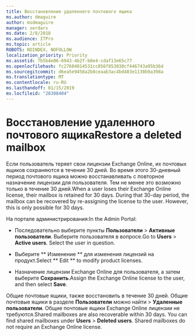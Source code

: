```yaml
---
title: Восстановление удаленного почтового ящика
ms.author: dmaguire
author: msdmaguire
manager: serdars
ms.date: 2/8/2018
ms.audience: ITPro
ms.topic: article
ROBOTS: NOINDEX, NOFOLLOW
localization_priority: Priority
ms.assetid: 7b5b4e06-6943-4b2f-b8e4-cdaf13e65c77
ms.openlocfilehash: fc27604014531cc056f853030cf446743a95b36d
ms.sourcegitcommit: d6ea5e9458a2b8ceaab3ac4bd483e1130b9a398a
ms.translationtype: MT
ms.contentlocale: ru-RU
ms.lasthandoff: 01/15/2019
ms.locfileid: "28308404"
---
```

# <a name="restore-a-deleted-mailbox"></a><span data-ttu-id="befeb-102">Восстановление удаленного почтового ящика</span><span class="sxs-lookup"><span data-stu-id="befeb-102">Restore a deleted mailbox</span></span>

<span data-ttu-id="befeb-p101">Если пользователь теряет свои лицензии Exchange Online, их почтовых ящиков сохраняются в течение 30 дней. Во время этого 30-дневный период почтового ящика можно восстанавливать с повторное назначение лицензии для пользователя. Тем не менее это возможно только в течение 30 дней.</span><span class="sxs-lookup"><span data-stu-id="befeb-p101">When a user loses their Exchange Online license, their mailbox is retained for 30 days. During that 30-day period, the mailbox can be recovered by re-assigning the license to the user. However, this is only possible for 30 days.</span></span>
  
<span data-ttu-id="befeb-106">На портале администрирования:</span><span class="sxs-lookup"><span data-stu-id="befeb-106">In the Admin Portal:</span></span>
  
- <span data-ttu-id="befeb-p102">Последовательно выберите пункты **Пользователи** \> **Активные пользователи**. Выберите пользователя в вопросе.</span><span class="sxs-lookup"><span data-stu-id="befeb-p102">Go to **Users** \> **Active users**. Select the user in question.</span></span>
    
- <span data-ttu-id="befeb-109">Выберите \*\* Изменение \*\* для изменения лицензий на продукт.</span><span class="sxs-lookup"><span data-stu-id="befeb-109">Select \*\* Edit \*\* to modify product licenses.</span></span> 
    
- <span data-ttu-id="befeb-110">Назначение лицензии Exchange Online для пользователя, а затем выберите **Сохранить**.</span><span class="sxs-lookup"><span data-stu-id="befeb-110">Assign the Exchange Online license to the user, and then select **Save**.</span></span>
    
<span data-ttu-id="befeb-p103">Общие почтовые ящики, также восстановить в течение 30 дней. Общие почтовые ящики в разделе **Пользователи** можно найти \> **Удаленные пользователи**. Общие почтовые ящики Exchange Online лицензии не требуются.</span><span class="sxs-lookup"><span data-stu-id="befeb-p103">Shared mailboxes are also recoverable within 30 days. You can find shared mailboxes under **Users** \> **Deleted users**. Shared mailboxes do not require an Exchange Online license.</span></span>
  

